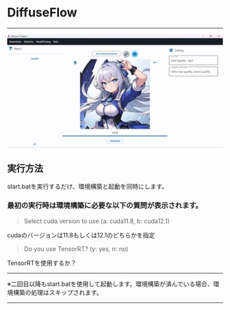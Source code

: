 # DiffuseFlow
---

![UIの紹介](figures\BaseUI.png)

## 実行方法
start.batを実行するだけ、環境構築と起動を同時にします。

### 最初の実行時は環境構築に必要な以下の質問が表示されます。
> Select cuda version to use (a: cuda11.8, b: cuda12.1)

cudaのバージョンは11.8もしくは12.1のどちらかを指定

> Do you use TensorRT? (y: yes, n: no)

TensorRTを使用するか？

---

※二回目以降もstart.batを使用して起動します。環境構築が済んでいる場合、環境構築の処理はスキップされます。

---